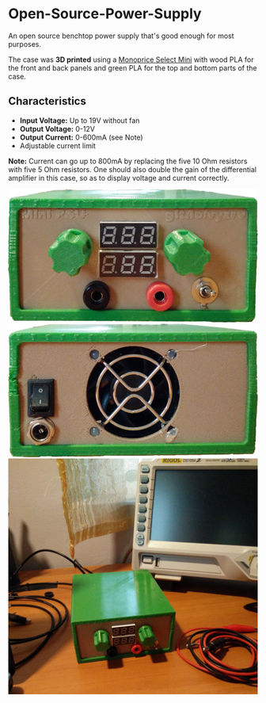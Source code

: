 # Open-Source-Power-Supply
An open source benchtop power supply that's good enough for most purposes.

The case was **3D printed** using a [Monoprice Select Mini](https://www.monoprice.com/product?p_id=15365) with wood PLA
for the front and back panels and green PLA for the top and bottom parts of the case.

## Characteristics
- **Input Voltage:** Up to 19V without fan
- **Output Voltage:** 0-12V
- **Output Current:** 0-600mA (see Note)
- Adjustable current limit

**Note:** Current can go up to 800mA by replacing the five 10 Ohm resistors with five 5 Ohm resistors. One should also double the gain of the differential amplifier in this case, so as to display voltage and current correctly.

![Power Supply Front](front.png)
![Power Supply Back](back.png)
![Power Supply Side](side.jpg)
